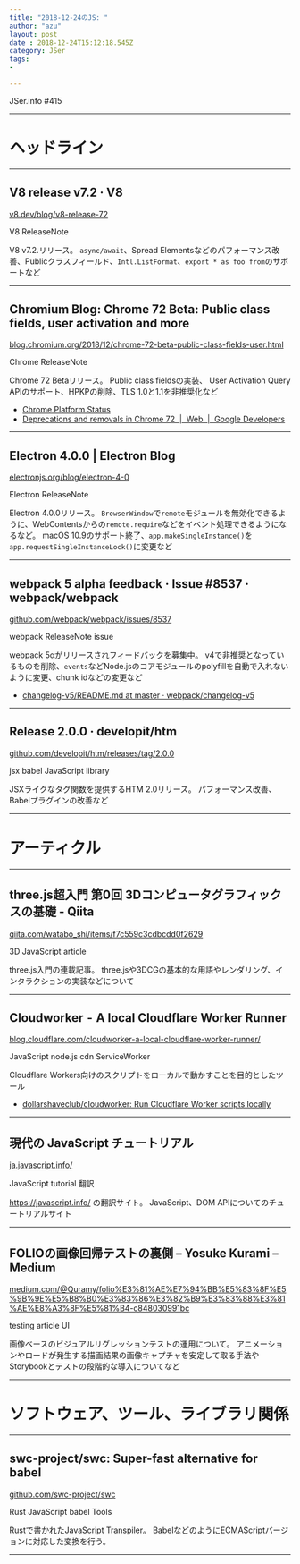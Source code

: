 ```yaml
---
title: "2018-12-24のJS: "
author: "azu"
layout: post
date : 2018-12-24T15:12:18.545Z
category: JSer
tags:
-

---
```


JSer.info #415

----

<h1 class="site-genre">ヘッドライン</h1>

----

## V8 release v7.2 · V8
[v8.dev/blog/v8-release-72](https://v8.dev/blog/v8-release-72 "V8 release v7.2 · V8")
<p class="jser-tags jser-tag-icon"><span class="jser-tag">V8</span> <span class="jser-tag">ReleaseNote</span></p>

V8 v7.2.リリース。
`async/await`、Spread Elementsなどのパフォーマンス改善、Publicクラスフィールド、`Intl.ListFormat`、`export * as foo from`のサポートなど


----

## Chromium Blog: Chrome 72 Beta: Public class fields, user activation and more
[blog.chromium.org/2018/12/chrome-72-beta-public-class-fields-user.html](https://blog.chromium.org/2018/12/chrome-72-beta-public-class-fields-user.html "Chromium Blog: Chrome 72 Beta: Public class fields, user activation and more")
<p class="jser-tags jser-tag-icon"><span class="jser-tag">Chrome</span> <span class="jser-tag">ReleaseNote</span></p>

Chrome 72 Betaリリース。
Public class fieldsの実装、 User Activation Query APIのサポート、HPKPの削除、TLS 1.0と1.1を非推奨化など

- [Chrome Platform Status](https://www.chromestatus.com/features#browsers.chrome.desktop%3D72 "Chrome Platform Status")
- [Deprecations and removals in Chrome 72  |  Web  |  Google Developers](https://developers.google.com/web/updates/2018/12/chrome-72-deps-rems "Deprecations and removals in Chrome 72  |  Web  |  Google Developers")

----

## Electron 4.0.0 | Electron Blog
[electronjs.org/blog/electron-4-0](https://electronjs.org/blog/electron-4-0 "Electron 4.0.0 | Electron Blog")
<p class="jser-tags jser-tag-icon"><span class="jser-tag">Electron</span> <span class="jser-tag">ReleaseNote</span></p>

Electron 4.0.0リリース。
`BrowserWindow`で`remote`モジュールを無効化できるように、WebContentsからの`remote.require`などをイベント処理できるようになるなど。
macOS 10.9のサポート終了、`app.makeSingleInstance()`を`app.requestSingleInstanceLock()`に変更など


----

## webpack 5 alpha feedback · Issue #8537 · webpack/webpack
[github.com/webpack/webpack/issues/8537](https://github.com/webpack/webpack/issues/8537 "webpack 5 alpha feedback · Issue #8537 · webpack/webpack")
<p class="jser-tags jser-tag-icon"><span class="jser-tag">webpack</span> <span class="jser-tag">ReleaseNote</span> <span class="jser-tag">issue</span></p>

webpack 5αがリリースされフィードバックを募集中。
v4で非推奨となっているものを削除、`events`などNode.jsのコアモジュールのpolyfillを自動で入れないように変更、chunk idなどの変更など

- [changelog-v5/README.md at master · webpack/changelog-v5](https://github.com/webpack/changelog-v5/blob/master/README.md "changelog-v5/README.md at master · webpack/changelog-v5")

----

## Release 2.0.0 · developit/htm
[github.com/developit/htm/releases/tag/2.0.0](https://github.com/developit/htm/releases/tag/2.0.0 "Release 2.0.0 · developit/htm")
<p class="jser-tags jser-tag-icon"><span class="jser-tag">jsx</span> <span class="jser-tag">babel</span> <span class="jser-tag">JavaScript</span> <span class="jser-tag">library</span></p>

JSXライクなタグ関数を提供するHTM 2.0リリース。
パフォーマンス改善、Babelプラグインの改善など


----
<h1 class="site-genre">アーティクル</h1>

----

## three.js超入門 第0回 3Dコンピュータグラフィックスの基礎 - Qiita
[qiita.com/watabo\_shi/items/f7c559c3cdbcdd0f2629](https://qiita.com/watabo_shi/items/f7c559c3cdbcdd0f2629 "three.js超入門 第0回 3Dコンピュータグラフィックスの基礎 - Qiita")
<p class="jser-tags jser-tag-icon"><span class="jser-tag">3D</span> <span class="jser-tag">JavaScript</span> <span class="jser-tag">article</span></p>

three.js入門の連載記事。
three.jsや3DCGの基本的な用語やレンダリング、インタラクションの実装などについて


----

## Cloudworker  -  A local Cloudflare Worker Runner
[blog.cloudflare.com/cloudworker-a-local-cloudflare-worker-runner/](https://blog.cloudflare.com/cloudworker-a-local-cloudflare-worker-runner/ "Cloudworker  -  A local Cloudflare Worker Runner")
<p class="jser-tags jser-tag-icon"><span class="jser-tag">JavaScript</span> <span class="jser-tag">node.js</span> <span class="jser-tag">cdn</span> <span class="jser-tag">ServiceWorker</span></p>

Cloudflare Workers向けのスクリプトをローカルで動かすことを目的としたツール

- [dollarshaveclub/cloudworker: Run Cloudflare Worker scripts locally](https://github.com/dollarshaveclub/cloudworker "dollarshaveclub/cloudworker: Run Cloudflare Worker scripts locally")

----

## 現代の JavaScript チュートリアル
[ja.javascript.info/](https://ja.javascript.info/ "現代の JavaScript チュートリアル")
<p class="jser-tags jser-tag-icon"><span class="jser-tag">JavaScript</span> <span class="jser-tag">tutorial</span> <span class="jser-tag">翻訳</span></p>

https://javascript.info/ の翻訳サイト。
JavaScript、DOM APIについてのチュートリアルサイト


----

## FOLIOの画像回帰テストの裏側 – Yosuke Kurami – Medium
[medium.com/@Quramy/folio%E3%81%AE%E7%94%BB%E5%83%8F%E5%9B%9E%E5%B8%B0%E3%83%86%E3%82%B9%E3%83%88%E3%81%AE%E8%A3%8F%E5%81%B4-c848030991bc](https://medium.com/@Quramy/folio%E3%81%AE%E7%94%BB%E5%83%8F%E5%9B%9E%E5%B8%B0%E3%83%86%E3%82%B9%E3%83%88%E3%81%AE%E8%A3%8F%E5%81%B4-c848030991bc "FOLIOの画像回帰テストの裏側 – Yosuke Kurami – Medium")
<p class="jser-tags jser-tag-icon"><span class="jser-tag">testing</span> <span class="jser-tag">article</span> <span class="jser-tag">UI</span></p>

画像ベースのビジュアルリグレッションテストの運用について。
アニメーションやロードが発生する描画結果の画像キャプチャを安定して取る手法やStorybookとテストの段階的な導入についてなど


----
<h1 class="site-genre">ソフトウェア、ツール、ライブラリ関係</h1>

----

## swc-project/swc: Super-fast alternative for babel
[github.com/swc-project/swc](https://github.com/swc-project/swc "swc-project/swc: Super-fast alternative for babel")
<p class="jser-tags jser-tag-icon"><span class="jser-tag">Rust</span> <span class="jser-tag">JavaScript</span> <span class="jser-tag">babel</span> <span class="jser-tag">Tools</span></p>

Rustで書かれたJavaScript Transpiler。
BabelなどのようにECMAScriptバージョンに対応した変換を行う。


----
